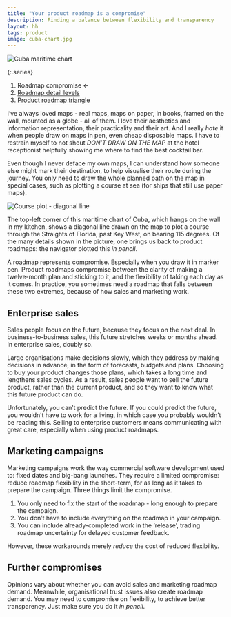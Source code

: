 ```yaml
---
title: "Your product roadmap is a compromise"
description: Finding a balance between flexibility and transparency
layout: hh
tags: product
image: cuba-chart.jpg
---
```


<!-- 
1. I don’t draw on maps
2. Maritime charts are an exception, where you plot a course in pencil
3. Your product roadmap is a compromise between flexibility and transparency
4. Enterprise sales plans ahead because large organisations decide slowly
5. You can’t predict the future
6. Marketing campaigns do big-bang launches
7. There are other compromises
-->

![Cuba maritime chart](cuba-chart.jpg)

{:.series}
1. Roadmap compromise ←
2. [Roadmap detail levels](roadmap-dimensions-levels)
3. [Product roadmap triangle](product-roadmap-triangle)

I’ve always loved maps - real maps, maps on paper, in books, framed on the wall, mounted as a globe - all of them.
I love their aesthetics and information representation, their practicality and their art.
And I really _hate_ it when people draw on maps in pen, even cheap disposable maps.
I have to restrain myself to not shout _DON’T DRAW ON THE MAP_ at the hotel receptionist helpfully showing me where to find the best cocktail bar.

Even though I never deface my own maps, I can understand how someone else might mark their destination, to help visualise their route during the journey.
You only need to draw the whole planned path on the map in special cases, such as plotting a course at sea (for ships that still use paper maps).

![Course plot - diagonal line](cuba-chart-detail.jpg)

The top-left corner of this maritime chart of Cuba, which hangs on the wall in my kitchen, shows a diagonal line drawn on the map to plot a course through the Straights of Florida, past Key West, on bearing 115 degrees.
Of the many details shown in the picture, one brings us back to product roadmaps:
the navigator plotted this _in pencil_.

A roadmap represents compromise.
Especially when you draw it in marker pen.
Product roadmaps compromise between the clarity of making a twelve-month plan and sticking to it,
and the flexibility of taking each day as it comes.
In practice, you sometimes need a roadmap that falls between these two extremes, because of how sales and marketing work.

## Enterprise sales

Sales people focus on the future, because they focus on the next deal.
In business-to-business sales, this future stretches weeks or months ahead.
In enterprise sales, doubly so.

Large organisations make decisions slowly, which they address by making decisions in advance, in the form of forecasts, budgets and plans.
Choosing to buy your product changes those plans, which takes a long time and lengthens sales cycles.
As a result, sales people want to sell the future product, rather than the current product, and so they want to know what this future product can do.

Unfortunately, you can’t predict the future.
If you could predict the future, you wouldn’t have to work for a living, in which case you probably wouldn’t be reading this.
Selling to enterprise customers means communicating with great care, especially when using product roadmaps.

## Marketing campaigns

Marketing campaigns work the way commercial software development used to:
fixed dates and big-bang launches.
They require a limited compromise:
reduce roadmap flexibility in the short-term, for as long as it takes to prepare the campaign.
Three things limit the compromise.

1. You only need to fix the start of the roadmap - long enough to prepare the campaign.
2. You don’t have to include everything on the roadmap in your campaign.
3. You can include already-completed work in the ‘release’, trading roadmap uncertainty for delayed customer feedback.

However, these workarounds merely _reduce_ the cost of reduced flexibility.

## Further compromises

Opinions vary about whether you can avoid sales and marketing roadmap demand.
Meanwhile, organisational trust issues also create roadmap demand.
You may need to compromise on flexibility, to achieve better transparency.
Just make sure you do it _in pencil_.

